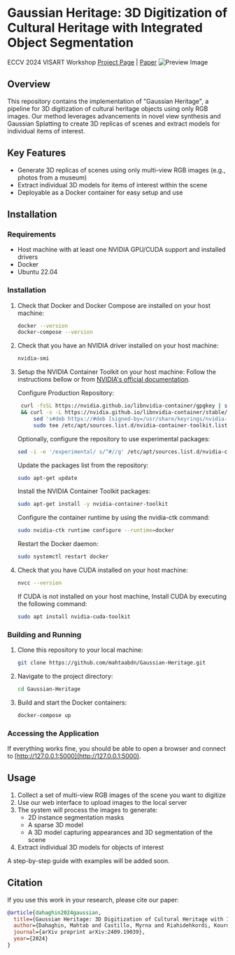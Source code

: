 # Gaussian Heritage: 3D Digitization of Cultural Heritage with Integrated Object Segmentation
ECCV 2024 VISART Workshop
[Project Page](https://mahtaabdn.github.io/gaussian_heritage.github.io/) | [Paper](https://arxiv.org/pdf/2409.19039) 
![Preview Image](https://github.com/mahtaabdn/GaussianHeritage/blob/main/fig1.png)
## Overview

This repository contains the implementation of "Gaussian Heritage", a pipeline for 3D digitization of cultural heritage objects using only RGB images. Our method leverages advancements in novel view synthesis and Gaussian Splatting to create 3D replicas of scenes and extract models for individual items of interest.


## Key Features

- Generate 3D replicas of scenes using only multi-view RGB images (e.g., photos from a museum)
- Extract individual 3D models for items of interest within the scene
- Deployable as a Docker container for easy setup and use


## Installation

### Requirements

- Host machine with at least one NVIDIA GPU/CUDA support and installed drivers
- Docker
- Ubuntu 22.04

### Installation

1. Check that Docker and Docker Compose are installed on your host machine:

    ```bash
    docker --version
    docker-compose --version
    ```

2. Check that you have an NVIDIA driver installed on your host machine:

    ```bash
    nvidia-smi
    ```

3. Setup the NVIDIA Container Toolkit on your host machine:
   Follow the instructions bellow or from [NVIDIA's official documentation](https://docs.nvidia.com/datacenter/cloud-native/container-toolkit/latest/install-guide.html).

   Configure Production Repository:
   ```bash
    curl -fsSL https://nvidia.github.io/libnvidia-container/gpgkey | sudo gpg --dearmor -o /usr/share/keyrings/nvidia-container-toolkit-keyring.gpg \
    && curl -s -L https://nvidia.github.io/libnvidia-container/stable/deb/nvidia-container-toolkit.list | \
        sed 's#deb https://#deb [signed-by=/usr/share/keyrings/nvidia-container-toolkit-keyring.gpg] https://#g' | \
        sudo tee /etc/apt/sources.list.d/nvidia-container-toolkit.list
   ```

   Optionally, configure the repository to use experimental packages:
    ```bash
    sed -i -e '/experimental/ s/^#//g' /etc/apt/sources.list.d/nvidia-container-toolkit.list
    ```

    Update the packages list from the repository:
    ```bash
    sudo apt-get update
    ```

    Install the NVIDIA Container Toolkit packages:
    ```bash
    sudo apt-get install -y nvidia-container-toolkit
    ```

    Configure the container runtime by using the nvidia-ctk command:
    ```bash
    sudo nvidia-ctk runtime configure --runtime=docker
    ```

    Restart the Docker daemon:
    ```bash
    sudo systemctl restart docker
    ```

4. Check that you have CUDA installed on your host machine:
    ```bash
    nvcc --version
    ```
    If CUDA is not installed on your host machine, Install CUDA by executing the following command:
    ```bash
    sudo apt install nvidia-cuda-toolkit
    ```

### Building and Running

1. Clone this repository to your local machine:

    ```bash
    git clone https://github.com/mahtaabdn/Gaussian-Heritage.git
    ```

2. Navigate to the project directory:

    ```bash
    cd Gaussian-Heritage
    ```

3. Build and start the Docker containers:

    ```bash
    docker-compose up
    ```

### Accessing the Application

If everything works fine, you should be able to open a browser and connect to [http://127.0.0.1:5000](http://127.0.0.1:5000).


## Usage

1. Collect a set of multi-view RGB images of the scene you want to digitize
2. Use our web interface to upload images to the local server
3. The system will process the images to generate:
   - 2D instance segmentation masks
   - A sparse 3D model
   - A 3D model capturing appearances and 3D segmentation of the scene
4. Extract individual 3D models for objects of interest

A step-by-step guide with examples will be added soon.


## Citation

If you use this work in your research, please cite our paper:
```bibtex
@article{dahaghin2024gaussian,
  title={Gaussian Heritage: 3D Digitization of Cultural Heritage with Integrated Object Segmentation},
  author={Dahaghin, Mahtab and Castillo, Myrna and Riahidehkordi, Kourosh and Toso, Matteo and Del Bue, Alessio},
  journal={arXiv preprint arXiv:2409.19039},
  year={2024}
}
